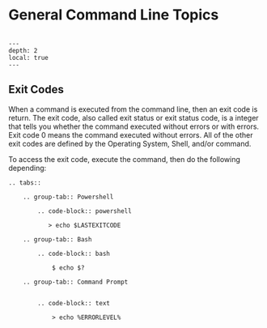 # General Command Line Topics

```{currentmodule} click
```

```{contents}
---
depth: 2
local: true
---
```

## Exit Codes

When a command is executed from the command line, then an exit code is return. The exit code, also called exit status or exit status code, is a integer that tells you whether the command executed without errors or with errors. Exit code 0 means the command executed without errors. All of the other exit codes are defined by the Operating System, Shell, and/or command.

To access the exit code, execute the command, then do the following depending:

```{eval-rst}
.. tabs::

    .. group-tab:: Powershell

        .. code-block:: powershell

           > echo $LASTEXITCODE

    .. group-tab:: Bash

        .. code-block:: bash

            $ echo $?

    .. group-tab:: Command Prompt


        .. code-block:: text

            > echo %ERRORLEVEL%

```

